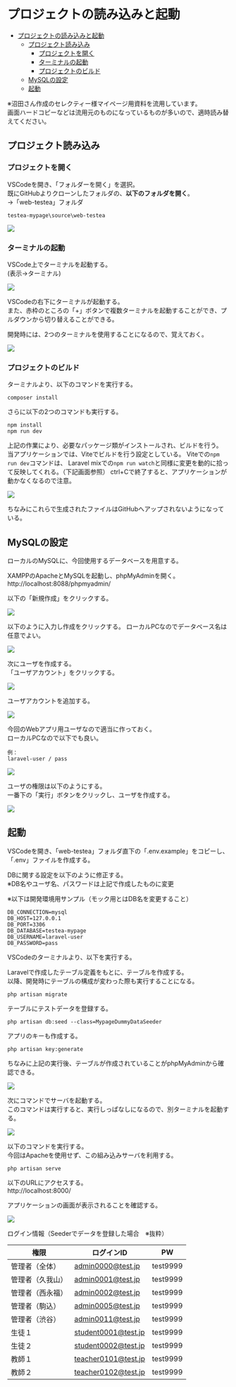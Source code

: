 # プロジェクトの読み込みと起動
<!-- TOC -->

- [プロジェクトの読み込みと起動](#プロジェクトの読み込みと起動)
  - [プロジェクト読み込み](#プロジェクト読み込み)
    - [プロジェクトを開く](#プロジェクトを開く)
    - [ターミナルの起動](#ターミナルの起動)
    - [プロジェクトのビルド](#プロジェクトのビルド)
  - [MySQLの設定](#mysqlの設定)
  - [起動](#起動)

<!-- /TOC -->
※沼田さん作成のセレクティー様マイページ用資料を流用しています。  
画面ハードコピーなどは流用元のものになっているものが多いので、適時読み替えてください。  

## プロジェクト読み込み

### プロジェクトを開く

VSCodeを開き、「フォルダーを開く」を選択。  
既にGitHubよりクローンしたフォルダの、**以下のフォルダを開く**。  
→「web-testea」フォルダ

```
testea-mypage\source\web-testea
```

![](./img/04_プロジェクトの読み込みと起動/01.png)


### ターミナルの起動

VSCode上でターミナルを起動する。  
(表示→ターミナル)

![](./img/04_プロジェクトの読み込みと起動/02.png)

VSCodeの右下にターミナルが起動する。  
また、赤枠のところの「+」ボタンで複数ターミナルを起動することができ、プルダウンから切り替えることができる。  

開発時には、2つのターミナルを使用することになるので、覚えておく。

![](./img/04_プロジェクトの読み込みと起動/03.png)


### プロジェクトのビルド

ターミナルより、以下のコマンドを実行する。

```
composer install
```

さらに以下の2つのコマンドも実行する。  

```
npm install 
npm run dev
```

上記の作業により、必要なパッケージ類がインストールされ、ビルドを行う。  
当アプリケーションでは、Viteでビルドを行う設定としている。
Viteでの`npm run dev`コマンドは、
Laravel mixでの`npm run watch`と同様に変更を動的に拾って反映してくれる。（下記画面参照）
ctrl+Cで終了すると、アプリケーションが動かなくなるので注意。

![](./img/04_プロジェクトの読み込みと起動/03_2.png)

ちなみにこれらで生成されたファイルはGitHubへアップされないようになっている。

## MySQLの設定

ローカルのMySQLに、今回使用するデータベースを用意する。

XAMPPのApacheとMySQLを起動し、phpMyAdminを開く。  
http://localhost:8088/phpmyadmin/

以下の「新規作成」をクリックする。

![](./img/04_プロジェクトの読み込みと起動/04.png)

以下のように入力し作成をクリックする。
ローカルPCなのでデータベース名は任意でよい。


![](./img/04_プロジェクトの読み込みと起動/05.png)

次にユーザを作成する。  
「ユーザアカウント」をクリックする。

![](./img/04_プロジェクトの読み込みと起動/06.png)


ユーザアカウントを追加する。

![](./img/04_プロジェクトの読み込みと起動/07.png)

今回のWebアプリ用ユーザなので適当に作っておく。  
ローカルPCなので以下でも良い。  

```
例：
laravel-user / pass
```

![](./img/04_プロジェクトの読み込みと起動/08.png)

ユーザの権限は以下のようにする。  
一番下の「実行」ボタンをクリックし、ユーザを作成する。

![](./img/04_プロジェクトの読み込みと起動/09.png)


## 起動

VSCodeを開き、「web-testea」フォルダ直下の「.env.example」をコピーし、「.env」ファイルを作成する。

DBに関する設定を以下のように修正する。  
※DB名やユーザ名、パスワードは上記で作成したものに変更

※以下は開発環境用サンプル（モック用とはDB名を変更すること）
```
DB_CONNECTION=mysql
DB_HOST=127.0.0.1
DB_PORT=3306
DB_DATABASE=testea-mypage
DB_USERNAME=laravel-user
DB_PASSWORD=pass
```

VSCodeのターミナルより、以下を実行する。  

Laravelで作成したテーブル定義をもとに、テーブルを作成する。  
以降、開発時にテーブルの構成が変わった際も実行することになる。
```
php artisan migrate
```

テーブルにテストデータを登録する。
```
php artisan db:seed --class=MypageDummyDataSeeder
```

アプリのキーも作成する。

```
php artisan key:generate
```

ちなみに上記の実行後、テーブルが作成されていることがphpMyAdminから確認できる。

![](./img/04_プロジェクトの読み込みと起動/10.png)

次にコマンドでサーバを起動する。  
このコマンドは実行すると、実行しっぱなしになるので、別ターミナルを起動する。  

![](./img/04_プロジェクトの読み込みと起動/11.png)

以下のコマンドを実行する。  
今回はApacheを使用せず、この組み込みサーバを利用する。

```
php artisan serve
```

以下のURLにアクセスする。  
http://localhost:8000/

アプリケーションの画面が表示されることを確認する。


![](./img/04_プロジェクトの読み込みと起動/12.png)


ログイン情報（Seederでデータを登録した場合　※抜粋）

|権限|ログインID|PW|
| ---- | ---- | ---- |
|管理者（全体）|admin0000@test.jp|test9999|
|管理者（久我山）|admin0001@test.jp|test9999|
|管理者（西永福）|admin0002@test.jp|test9999|
|管理者（駒込）|admin0005@test.jp|test9999|
|管理者（渋谷）|admin0011@test.jp|test9999|
|生徒１|student0001@test.jp|test9999|
|生徒２|student0002@test.jp|test9999|
|教師１|teacher0101@test.jp|test9999|
|教師２|teacher0102@test.jp|test9999|

